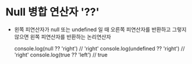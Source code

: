 # Null 병합 연산자 '??'

- 왼쪽 피연산자가 null 또는 undefined 일 때 오른쪽 피연산자를 반환하고 그렇지 않으면 왼쪽 피연산자를 반환하는 논리연산자

  console.log(null ?? 'right') // 'right'
  console.log(undefined ?? 'right') // 'right'
  console.log(true ?? 'left') // true
